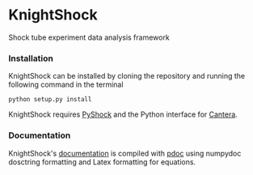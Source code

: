 # KnightShock
Shock tube experiment data analysis framework

### Installation
KnightShock can be installed by cloning the repository and running the following command in the terminal

`python setup.py install`

KnightShock requires [PyShock](https://github.com/cory-kinney/PyShock) and the Python interface for [Cantera](https://github.com/Cantera/cantera).

### Documentation

KnightShock's [documentation](https://cory-kinney.github.io/KnightShock) is compiled with [pdoc](https://github.com/pdoc3/pdoc) using numpydoc dosctring formatting and Latex formatting for equations.
